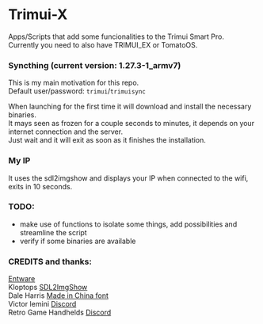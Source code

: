 # Trimui-X  

Apps/Scripts that add some funcionalities to the Trimui Smart Pro.  
Currently you need to also have TRIMUI_EX or TomatoOS.  
  
### Syncthing  (current version: 1.27.3-1_armv7)
This is my main motivation for this repo.  
Default user/password: `trimui`/`trimuisync`  
  
When launching for the first time it will download and install the necessary binaries.  
It mays seen as frozen for a couple seconds to minutes, it depends on your internet connection and the server.  
Just wait and it will exit as soon as it finishes the installation.
  
### My IP  
It uses the sdl2imgshow and displays your IP when connected to the wifi, exits in 10 seconds.
  
### TODO:  
- make use of functions to isolate some things, add possibilities and streamline the script 
- verify if some binaries are available  
  
### CREDITS and thanks:  
  
[Entware](https://entware.net/)  
Kloptops [SDL2ImgShow](https://github.com/kloptops/sdl2imgshow)  
Dale Harris [Made in China font](https://www.dafont.com/pt/made-in-china.font)  
Victor Iemini [Discord](https://discord.com/invite/cW6bxmPCsf)  
Retro Game Handhelds [Discord](https://discord.com/invite/retro-game-handhelds-529983248114122762)  